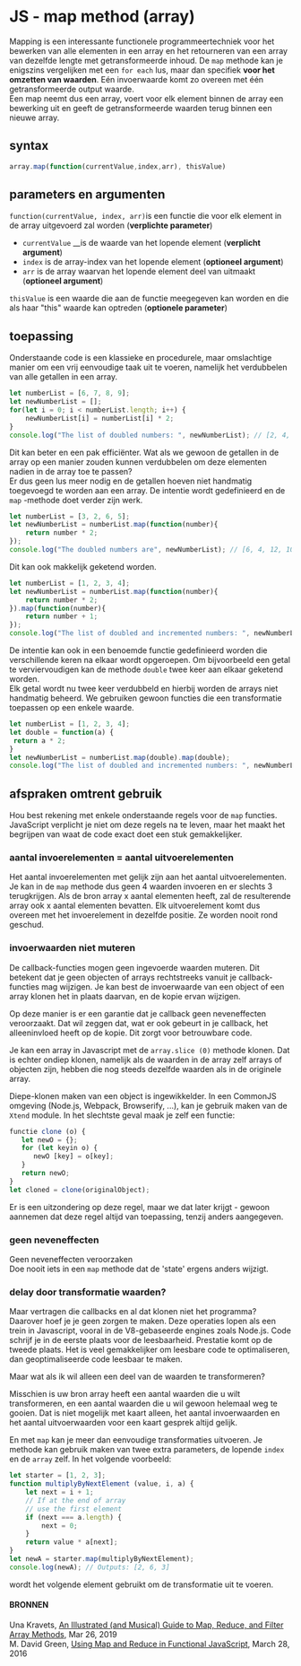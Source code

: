 # JS - map method \(array\)

Mapping is een interessante functionele programmeertechniek voor het bewerken van alle elementen in een array en het retourneren van een array van dezelfde lengte met getransformeerde inhoud. De `map` methode kan je enigszins vergelijken met een `for each` lus, maar dan specifiek **voor het omzetten van waarden**. Eén invoerwaarde komt zo overeen met één getransformeerde output waarde.  
Een map neemt dus een array, voert voor elk element binnen de array een bewerking uit en geeft de getransformeerde waarden terug binnen een nieuwe array.

## syntax

```javascript
array.map(function(currentValue,index,arr), thisValue)
```

## parameters en argumenten

`function(currentValue, index, arr)`is een functie die voor elk element in de array uitgevoerd zal worden \(**verplichte parameter**\)

* `currentValue` __is de waarde van het lopende element \(**verplicht argument**\)
* `index` is de array-index van het lopende element \(**optioneel argument**\)
* `arr` is de array waarvan het lopende element deel van uitmaakt \(**optioneel argument**\)

`thisValue` is een waarde die aan de functie meegegeven kan worden en die als haar "this" waarde kan optreden \(**optionele parameter**\)

## toepassing

Onderstaande code is een klassieke en procedurele, maar omslachtige manier om een vrij eenvoudige taak uit te voeren, namelijk het verdubbelen van alle getallen in een array.

```javascript
let numberList = [6, 7, 8, 9];
let newNumberList = [];
for(let i = 0; i < numberList.length; i++) {
    newNumberList[i] = numberList[i] * 2;
}
console.log("The list of doubled numbers: ", newNumberList); // [2, 4, 6, 8]
```

Dit kan beter en een pak efficiënter. Wat als we gewoon de getallen in de array op een manier zouden kunnen verdubbelen om deze elementen nadien in de array toe te passen?   
Er dus geen lus meer nodig en de getallen hoeven niet handmatig toegevoegd te worden aan een array. De  intentie wordt gedefinieerd en de `map` -methode doet verder zijn werk.

```javascript
let numberList = [3, 2, 6, 5];
let newNumberList = numberList.map(function(number){
    return number * 2;
});
console.log("The doubled numbers are", newNumberList); // [6, 4, 12, 10]
```

Dit kan ook makkelijk geketend worden.

```javascript
let numberList = [1, 2, 3, 4];
let newNumberList = numberList.map(function(number){
    return number * 2;
}).map(function(number){
    return number + 1;
});
console.log("The list of doubled and incremented numbers: ", newNumberList); // [3, 5, 7, 9]
```

De intentie kan ook in een benoemde functie gedefinieerd worden die verschillende keren na elkaar wordt opgeroepen. Om bijvoorbeeld een getal te verviervoudigen kan de methode `double` twee keer aan elkaar geketend worden.   
Elk getal wordt nu twee keer verdubbeld en hierbij worden de arrays niet handmatig beheerd. We gebruiken gewoon functies die een transformatie toepassen op een enkele waarde.

```javascript
let numberList = [1, 2, 3, 4];
let double = function(a) {
 return a * 2;
}
let newNumberList = numberList.map(double).map(double);
console.log("The list of doubled and incremented numbers: ", newNumberList); // [4,8,12,16]
```

## afspraken omtrent gebruik

Hou best rekening met enkele onderstaande regels voor de `map` functies. JavaScript verplicht je niet om deze regels na te leven, maar het maakt het begrijpen van waat de code exact doet een stuk gemakkelijker.

### aantal invoerelementen = aantal uitvoerelementen

Het aantal invoerelementen met gelijk zijn aan het aantal uitvoerelementen. Je kan in de `map` methode dus geen 4 waarden invoeren en er slechts 3 terugkrijgen. Als de bron array x aantal elementen heeft, zal de resulterende array ook x aantal elementen bevatten. Elk uitvoerelement komt dus overeen met het invoerelement in dezelfde positie. Ze worden nooit rond geschud.

### invoerwaarden niet muteren

De callback-functies mogen geen ingevoerde waarden muteren. Dit betekent dat je geen objecten of arrays rechtstreeks vanuit je callback-functies mag wijzigen. Je kan best de invoerwaarde van een object of een array klonen het in plaats daarvan, en de kopie ervan wijzigen.  
  
Op deze manier is er een garantie dat je callback geen neveneffecten veroorzaakt. Dat wil zeggen dat, wat er ook gebeurt in je callback, het alleeninvloed heeft op de kopie. Dit zorgt voor betrouwbare code.  
  
Je kan een array in Javascript met de `array.slice (0)` methode klonen. Dat is echter ondiep klonen, namelijk als de waarden in de array zelf arrays of objecten zijn, hebben die nog steeds dezelfde waarden als in de originele array.  
  
Diepe-klonen maken van een object is ingewikkelder. In een CommonJS omgeving \(Node.js, Webpack, Browserify, ...\), kan je gebruik maken van de `Xtend` module. In het slechtste geval maak je zelf een functie:

```javascript
functie clone (o) {
   let newO = {};
   for (let keyin o) {
      newO [key] = o[key];
   }
   return newO;
}
let cloned = clone(originalObject);
```

Er is een uitzondering op deze regel, maar we dat later krijgt - gewoon aannemen dat deze regel altijd van toepassing, tenzij anders aangegeven.

### geen neveneffecten

Geen neveneffecten veroorzaken  
Doe nooit iets in een `map` methode dat de 'state' ergens anders wijzigt.

### delay door transformatie waarden?

Maar vertragen die callbacks en al dat klonen niet het programma? Daarover hoef je je geen zorgen te maken. Deze operaties lopen als een trein in Javascript, vooral in de V8-gebaseerde engines zoals Node.js. Code schrijf je in de eerste plaats voor de leesbaarheid. Prestatie komt op de tweede plaats. Het is veel gemakkelijker om leesbare code te optimaliseren, dan geoptimaliseerde code leesbaar te maken.

Maar wat als ik wil alleen een deel van de waarden te transformeren?

Misschien is uw bron array heeft een aantal waarden die u wilt transformeren, en een aantal waarden die u wil gewoon helemaal weg te gooien. Dat is niet mogelijk met kaart alleen, het aantal invoerwaarden en het aantal uitvoerwaarden voor een kaart gesprek altijd gelijk.

En met `map` kan je meer dan eenvoudige transformaties uitvoeren. Je methode kan gebruik maken van twee extra parameters, de lopende `index` en de `array` zelf. In het volgende voorbeeld:

```javascript
let starter = [1, 2, 3];
function multiplyByNextElement (value, i, a) {
    let next = i + 1;
    // If at the end of array
    // use the first element
    if (next === a.length) {
        next = 0;
    }
    return value * a[next];
}
let newA = starter.map(multiplyByNextElement);
console.log(newA); // Outputs: [2, 6, 3]
```

wordt het volgende element gebruikt om de transformatie uit te voeren.



#### BRONNEN

Una Kravets, [An Illustrated \(and Musical\) Guide to Map, Reduce, and Filter Array Methods](https://css-tricks.com/an-illustrated-and-musical-guide-to-map-reduce-and-filter-array-methods/), Mar 26, 2019  
M. David Green, [Using Map and Reduce in Functional JavaScript](http://www.sitepoint.com/map-reduce-functional-javascript/?utm_source=SitePoint&utm_medium=email&utm_campaign=Versioning&utm_medium=email&utm_campaign=Versioning%20433&utm_content=Versioning%20433+Version+B+CID_56cfa583c9ca80334b0f9e11cf5eecfa&utm_source=CampaignMonitor%20SitePoint&utm_term=How%20to%20use%20map%20and%20reduce%20in%20JavaScript), March 28, 2016



